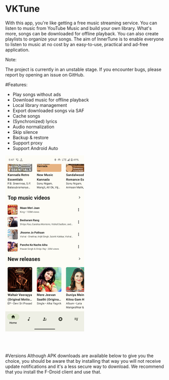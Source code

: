 # VKTune


With this app, you're like getting a free music streaming service. You can listen to music from YouTube Music and build your own library. What's more, songs can be downloaded for offline playback. You can also create playlists to organize your songs. The aim of InnerTune is to enable everyone to listen to music at no cost by an easy-to-use, practical and ad-free application.


Note:

The project is currently in an unstable stage. If you encounter bugs, please report by opening an issue on GitHub.


#Features:

* Play songs without ads
* Download music for offline playback
* Local library management
* Export downloaded songs via SAF
* Cache songs
* (Synchronized) lyrics
* Audio normalization
* Skip silence
* Backup & restore
* Support proxy
* Support Android Auto

<img src="/1.png" width="250"/> 
<img src"/2.png" width="250"/>
<img src"/3.png" width="250"/>
<img src"/4.png" width="250"/>
<img src"/5.png" width="250"/>
<img src"/6.png" width="250"/>
<img src"/7.png" width="250"/>

#Versions
Although APK downloads are available below to give you the choice, you should be aware that by installing that way you will not receive update notifications and it's a less secure way to download. We recommend that you install the F-Droid client and use that.
